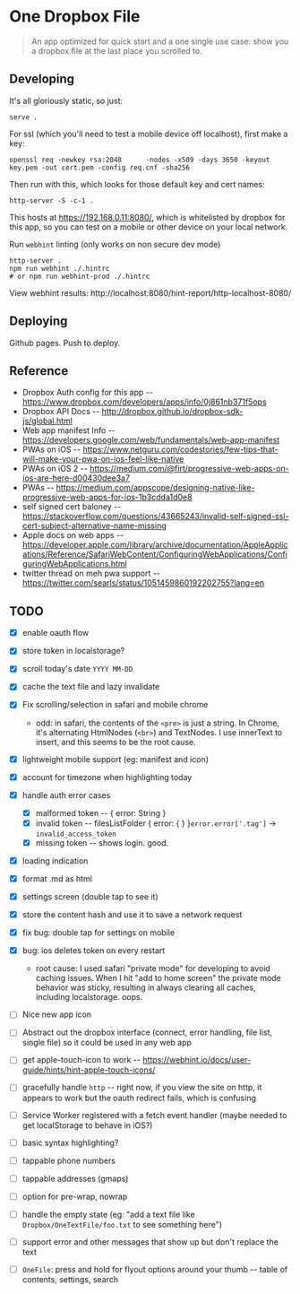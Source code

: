 # One Dropbox File

> An app optimized for quick start and a one single use case: show you a dropbox file at the last place you scrolled to.

## Developing

It's all gloriously static, so just:

    serve .

For ssl (which you'll need to test a mobile device off localhost), first make a key:

    openssl req -newkey rsa:2048      -nodes -x509 -days 3650 -keyout key.pem -out cert.pem -config req.cnf -sha256

Then run with this, which looks for those default key and cert names:

    http-server -S -c-1 .

This hosts at https://192.168.0.11:8080/, which is whitelisted by dropbox for this app, so you can test on a mobile or other device on your local network.

Run `webhint` linting (only works on non secure dev mode)

    http-server .
    npm run webhint ./.hintrc
    # or npm run webhint-prod ./.hintrc

View webhint results: http://localhost:8080/hint-report/http-localhost-8080/

## Deploying

Github pages. Push to deploy.

## Reference

* Dropbox Auth config for this app -- https://www.dropbox.com/developers/apps/info/0j861nb371f5ops
* Dropbox API Docs -- http://dropbox.github.io/dropbox-sdk-js/global.html
* Web app manifest Info -- https://developers.google.com/web/fundamentals/web-app-manifest
* PWAs on iOS -- https://www.netguru.com/codestories/few-tips-that-will-make-your-pwa-on-ios-feel-like-native
* PWAs on iOS 2 -- https://medium.com/@firt/progressive-web-apps-on-ios-are-here-d00430dee3a7
* PWAs -- https://medium.com/appscope/designing-native-like-progressive-web-apps-for-ios-1b3cdda1d0e8
* self signed cert baloney -- https://stackoverflow.com/questions/43665243/invalid-self-signed-ssl-cert-subject-alternative-name-missing
* Apple docs on web apps -- https://developer.apple.com/library/archive/documentation/AppleApplications/Reference/SafariWebContent/ConfiguringWebApplications/ConfiguringWebApplications.html
* twitter thread on meh pwa support -- https://twitter.com/searls/status/1051459860192202755?lang=en

## TODO

- [x] enable oauth flow
- [x] store token in localstorage?
- [x] scroll today's date `YYYY MM-DD`
- [x] cache the text file and lazy invalidate
- [x] Fix scrolling/selection in safari and mobile chrome
  - odd: in safari, the contents of the `<pre>` is just a string. In Chrome, it's alternating HtmlNodes (`<br>`) and TextNodes. I use innerText to insert, and this seems to be the root cause.
- [x] lightweight mobile support (eg: manifest and icon)
- [x] account for timezone when highlighting today
- [x] handle auth error cases
  - [x] malformed token -- { error: String }
  - [x] invalid token -- filesListFolder { error: { } }`error.error['.tag']` -> `invalid_access_token`
  - [x] missing token -- shows login. good.
- [x] loading indication
- [x] format .md as html
- [x] settings screen (double tap to see it)
- [x] store the content hash and use it to save a network request
- [x] fix bug: double tap for settings on mobile
- [x] bug: ios deletes token on every restart
  - root cause: I used safari "private mode" for developing to avoid caching issues. When I hit "add to home screen" the private mode behavior was sticky, resulting in always clearing all caches, including localstorage. oops.

- [ ] Nice new app icon
- [ ] Abstract out the dropbox interface (connect, error handling, file list, single file) so it could be used in any web app
- [ ] get apple-touch-icon to work -- https://webhint.io/docs/user-guide/hints/hint-apple-touch-icons/
- [ ] gracefully handle `http` -- right now, if you view the site on http, it appears to work but the oauth redirect fails, which is confusing
- [ ] Service Worker registered with a fetch event handler (maybe needed to get localStorage to behave in iOS?)
- [ ] basic syntax highlighting?
- [ ] tappable phone numbers
- [ ] tappable addresses (gmaps)

- [ ] option for pre-wrap, nowrap
- [ ] handle the empty state (eg: "add a text file like `Dropbox/OneTextFile/foo.txt` to see something here")
- [ ] support error and other messages that show up but don't replace the text
- [ ] `OneFile`: press and hold for flyout options around your thumb -- table of contents, settings, search
